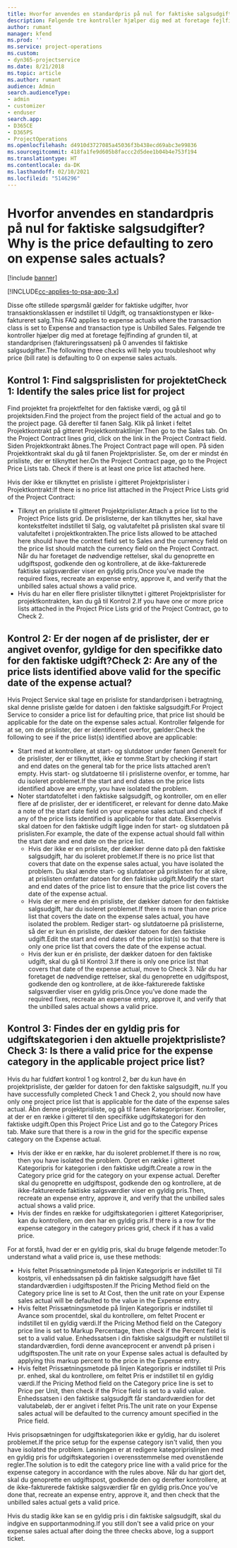 ```yaml
---
title: Hvorfor anvendes en standardpris på nul for faktiske salgsudgifter?
description: Følgende tre kontroller hjælper dig med at foretage fejlfinding af grunden til, at standardprisen på 0 anvendes til faktiske salgsudgifter.
author: rumant
manager: kfend
ms.prod: ''
ms.service: project-operations
ms.custom:
- dyn365-projectservice
ms.date: 8/21/2018
ms.topic: article
ms.author: rumant
audience: Admin
search.audienceType:
- admin
- customizer
- enduser
search.app:
- D365CE
- D365PS
- ProjectOperations
ms.openlocfilehash: d4910d3727085a45036f3b438ecd69abc3e99836
ms.sourcegitcommit: 418fa1fe9d605b8faccc2d5dee1b04b4e753f194
ms.translationtype: HT
ms.contentlocale: da-DK
ms.lasthandoff: 02/10/2021
ms.locfileid: "5146296"
---
```

# <a name="why-is-the-price-defaulting-to-zero-on-expense-sales-actuals"></a><span data-ttu-id="fe444-103">Hvorfor anvendes en standardpris på nul for faktiske salgsudgifter?</span><span class="sxs-lookup"><span data-stu-id="fe444-103">Why is the price defaulting to zero on expense sales actuals?</span></span>

[!include [banner](../includes/psa-now-project-operations.md)]

[!INCLUDE[cc-applies-to-psa-app-3.x](../includes/cc-applies-to-psa-app-3x.md)]

<span data-ttu-id="fe444-104">Disse ofte stillede spørgsmål gælder for faktiske udgifter, hvor transaktionsklassen er indstillet til Udgift, og transaktionstypen er Ikke-faktureret salg.</span><span class="sxs-lookup"><span data-stu-id="fe444-104">This FAQ applies to expense actuals where the transaction class is set to Expense and transaction type is Unbilled Sales.</span></span> <span data-ttu-id="fe444-105">Følgende tre kontroller hjælper dig med at foretage fejlfinding af grunden til, at standardprisen (faktureringssatsen) på 0 anvendes til faktiske salgsudgifter.</span><span class="sxs-lookup"><span data-stu-id="fe444-105">The following three checks will help you troubleshoot why price (bill rate) is defaulting to 0 on expense sales actuals.</span></span>

## <a name="check-1-identify-the-sales-price-list-for-project"></a><span data-ttu-id="fe444-106">Kontrol 1: Find salgsprislisten for projektet</span><span class="sxs-lookup"><span data-stu-id="fe444-106">Check 1: Identify the sales price list for project</span></span>

<span data-ttu-id="fe444-107">Find projektet fra projektfeltet for den faktiske værdi, og gå til projektsiden.</span><span class="sxs-lookup"><span data-stu-id="fe444-107">Find the project from the project field of the actual and go to the project page.</span></span> <span data-ttu-id="fe444-108">Gå derefter til fanen Salg. Klik på linket i feltet Projektkontrakt på gitteret Projektkontraktlinjer.</span><span class="sxs-lookup"><span data-stu-id="fe444-108">Then go to the Sales tab. On the Project Contract lines grid, click on the link in the Project Contract field.</span></span> <span data-ttu-id="fe444-109">Siden Projektkontrakt åbnes.</span><span class="sxs-lookup"><span data-stu-id="fe444-109">The Project Contract page will open.</span></span> <span data-ttu-id="fe444-110">På siden Projektkontrakt skal du gå til fanen Projektprislister. Se, om der er mindst én prisliste, der er tilknyttet her.</span><span class="sxs-lookup"><span data-stu-id="fe444-110">On the Project Contract page, go to the Project Price Lists tab. Check if there is at least one price list attached here.</span></span>

<span data-ttu-id="fe444-111">Hvis der ikke er tilknyttet en prisliste i gitteret Projektprislister i Projektkontrakt:</span><span class="sxs-lookup"><span data-stu-id="fe444-111">If there is no price list attached in the Project Price Lists grid of the Project Contract:</span></span>

- <span data-ttu-id="fe444-112">Tilknyt en prisliste til gitteret Projektprislister.</span><span class="sxs-lookup"><span data-stu-id="fe444-112">Attach a price list to the Project Price lists grid.</span></span> <span data-ttu-id="fe444-113">De prislisterne, der kan tilknyttes her, skal have kontekstfeltet indstillet til Salg, og valutafeltet på prislisten skal svare til valutafeltet i projektkontrakten.</span><span class="sxs-lookup"><span data-stu-id="fe444-113">The price lists allowed to be attached here should have the context field set to Sales and the currency field on the price list should match the currency field on the Project Contract.</span></span> <span data-ttu-id="fe444-114">Når du har foretaget de nødvendige rettelser, skal du genoprette en udgiftspost, godkende den og kontrollere, at de ikke-fakturerede faktiske salgsværdier viser en gyldig pris.</span><span class="sxs-lookup"><span data-stu-id="fe444-114">Once you’ve made the required fixes, recreate an expense entry, approve it, and verify that the unbilled sales actual shows a valid price.</span></span>
- <span data-ttu-id="fe444-115">Hvis du har en eller flere prislister tilknyttet i gitteret Projektprislister for projektkontrakten, kan du gå til Kontrol 2.</span><span class="sxs-lookup"><span data-stu-id="fe444-115">If you have one or more price lists attached in the Project Price Lists grid of the Project Contract, go to Check 2.</span></span>

## <a name="check-2-are-any-of-the-price-lists-identified-above-valid-for-the-specific-date-of-the-expense-actual"></a><span data-ttu-id="fe444-116">Kontrol 2: Er der nogen af de prislister, der er angivet ovenfor, gyldige for den specifikke dato for den faktiske udgift?</span><span class="sxs-lookup"><span data-stu-id="fe444-116">Check 2: Are any of the price lists identified above valid for the specific date of the expense actual?</span></span>

<span data-ttu-id="fe444-117">Hvis Project Service skal tage en prisliste for standardprisen i betragtning, skal denne prisliste gælde for datoen i den faktiske salgsudgift.</span><span class="sxs-lookup"><span data-stu-id="fe444-117">For Project Service to consider a price list for defaulting price, that price list should be applicable for the date on the expense sales actual.</span></span> <span data-ttu-id="fe444-118">Kontroller følgende for at se, om de prislister, der er identificeret overfor, gælder:</span><span class="sxs-lookup"><span data-stu-id="fe444-118">Check the following to see if the price list(s) identified above are applicable:</span></span>

- <span data-ttu-id="fe444-119">Start med at kontrollere, at start- og slutdatoer under fanen Generelt for de prislister, der er tilknyttet, ikke er tomme.</span><span class="sxs-lookup"><span data-stu-id="fe444-119">Start by checking if start and end dates on the general tab for the price lists attached aren’t empty.</span></span> <span data-ttu-id="fe444-120">Hvis start- og slutdatoerne til i prislisterne ovenfor, er tomme, har du isoleret problemet.</span><span class="sxs-lookup"><span data-stu-id="fe444-120">If the start and end dates on the price lists identified above are empty, you have isolated the problem.</span></span> 
- <span data-ttu-id="fe444-121">Noter startdatofeltet i den faktiske salgsudgift, og kontroller, om en eller flere af de prislister, der er identificeret, er relevant for denne dato.</span><span class="sxs-lookup"><span data-stu-id="fe444-121">Make a note of the start date field on your expense sales actual and check if any of the price lists identified is applicable for that date.</span></span> <span data-ttu-id="fe444-122">Eksempelvis skal datoen for den faktiske udgift ligge inden for start- og slutdatoen på prislisten.</span><span class="sxs-lookup"><span data-stu-id="fe444-122">For example, the date of the expense actual should fall within the start date and end date on the price list.</span></span> 
    - <span data-ttu-id="fe444-123">Hvis der ikke er en prisliste, der dækker denne dato på den faktiske salgsudgift, har du isoleret problemet.</span><span class="sxs-lookup"><span data-stu-id="fe444-123">If there is no price list that covers that date on the expense sales actual, you have isolated the problem.</span></span> <span data-ttu-id="fe444-124">Du skal ændre start- og slutdatoer på prislisten for at sikre, at prislisten omfatter datoen for den faktiske udgift.</span><span class="sxs-lookup"><span data-stu-id="fe444-124">Modify the start and end dates of the price list to ensure that the price list covers the date of the expense actual.</span></span> 
    - <span data-ttu-id="fe444-125">Hvis der er mere end én prisliste, der dækker datoen for den faktiske salgsudgift, har du isoleret problemet.</span><span class="sxs-lookup"><span data-stu-id="fe444-125">If there is more than one price list that covers the date on the expense sales actual, you have isolated the problem.</span></span> <span data-ttu-id="fe444-126">Rediger start- og slutdatoerne på prislisterne, så der er kun én prisliste, der dækker datoen for den faktiske udgift.</span><span class="sxs-lookup"><span data-stu-id="fe444-126">Edit the start and end dates of the price list(s) so that there is only one price list that covers the date of the expense actual.</span></span> 
    - <span data-ttu-id="fe444-127">Hvis der kun er én prisliste, der dækker datoen for den faktiske udgift, skal du gå til Kontrol 3.</span><span class="sxs-lookup"><span data-stu-id="fe444-127">If there is only one price list that covers that date of the expense actual, move to Check 3.</span></span>
<span data-ttu-id="fe444-128">Når du har foretaget de nødvendige rettelser, skal du genoprette en udgiftspost, godkende den og kontrollere, at de ikke-fakturerede faktiske salgsværdier viser en gyldig pris.</span><span class="sxs-lookup"><span data-stu-id="fe444-128">Once you’ve done made the required fixes, recreate an expense entry, approve it, and verify that the unbilled sales actual shows a valid price.</span></span>

## <a name="check-3-is-there-a-valid-price-for-the-expense-category-in-the-applicable-project-price-list"></a><span data-ttu-id="fe444-129">Kontrol 3: Findes der en gyldig pris for udgiftskategorien i den aktuelle projektprisliste?</span><span class="sxs-lookup"><span data-stu-id="fe444-129">Check 3: Is there a valid price for the expense category in the applicable project price list?</span></span> 

<span data-ttu-id="fe444-130">Hvis du har fuldført kontrol 1 og kontrol 2, bør du kun have én projektprisliste, der gælder for datoen for den faktiske salgsudgift, nu.</span><span class="sxs-lookup"><span data-stu-id="fe444-130">If you have successfully completed Check 1 and Check 2, you should now have only one project price list that is applicable for the date of the expense sales actual.</span></span> <span data-ttu-id="fe444-131">Åbn denne projektprisliste, og gå til fanen Kategoripriser. Kontroller, at der er en række i gitteret til den specifikke udgiftskategori for den faktiske udgift.</span><span class="sxs-lookup"><span data-stu-id="fe444-131">Open this Project Price List and go to the Category Prices tab. Make sure that there is a row in the grid for the specific expense category on the Expense actual.</span></span>
 
- <span data-ttu-id="fe444-132">Hvis der ikke er en række, har du isoleret problemet.</span><span class="sxs-lookup"><span data-stu-id="fe444-132">If there is no row, then you have isolated the problem.</span></span> <span data-ttu-id="fe444-133">Opret en række i gitteret Kategoripris for kategorien i den faktiske udgift.</span><span class="sxs-lookup"><span data-stu-id="fe444-133">Create a row in the Category price grid for the category on your expense actual.</span></span> <span data-ttu-id="fe444-134">Derefter skal du genoprette en udgiftspost, godkende den og kontrollere, at de ikke-fakturerede faktiske salgsværdier viser en gyldig pris.</span><span class="sxs-lookup"><span data-stu-id="fe444-134">Then, recreate an expense entry, approve it, and verify that the unbilled sales actual shows a valid price.</span></span> 
- <span data-ttu-id="fe444-135">Hvis der findes en række for udgiftskategorien i gitteret Kategoripriser, kan du kontrollere, om den har en gyldig pris.</span><span class="sxs-lookup"><span data-stu-id="fe444-135">If there is a row for the expense category in the category prices grid, check if it has a valid price.</span></span>

<span data-ttu-id="fe444-136">For at forstå, hvad der er en gyldig pris, skal du bruge følgende metoder:</span><span class="sxs-lookup"><span data-stu-id="fe444-136">To understand what a valid price is, use these methods:</span></span>

- <span data-ttu-id="fe444-137">Hvis feltet Prissætningsmetode på linjen Kategoripris er indstillet til Til kostpris, vil enhedssatsen på din faktiske salgsudgift have fået standardværdien i udgiftsposten.</span><span class="sxs-lookup"><span data-stu-id="fe444-137">If the Pricing Method field on the Category price line is set to At Cost, then the unit rate on your Expense sales actual will be defaulted to the value in the Expense entry.</span></span>
- <span data-ttu-id="fe444-138">Hvis feltet Prissætningsmetode på linjen Kategoripris er indstillet til Avance som procentdel, skal du kontrollere, om feltet Procent er indstillet til en gyldig værdi.</span><span class="sxs-lookup"><span data-stu-id="fe444-138">If the Pricing Method field on the Category price line is set to Markup Percentage, then check if the Percent field is set to a valid value.</span></span> <span data-ttu-id="fe444-139">Enhedssatsen i din faktiske salgsudgift er nulstillet til standardværdien, fordi denne avanceprocent er anvendt på prisen i udgiftsposten.</span><span class="sxs-lookup"><span data-stu-id="fe444-139">The unit rate on your Expense sales actual is defaulted by applying this markup percent to the price in the Expense entry.</span></span>
- <span data-ttu-id="fe444-140">Hvis feltet Prissætningsmetode på linjen Kategoripris er indstillet til Pris pr. enhed, skal du kontrollere, om feltet Pris er indstillet til en gyldig værdi.</span><span class="sxs-lookup"><span data-stu-id="fe444-140">If the Pricing Method field on the Category price line is set to Price per Unit, then check if the Price field is set to a valid value.</span></span> <span data-ttu-id="fe444-141">Enhedssatsen i den faktiske salgsudgift får standardværdien for det valutabeløb, der er angivet i feltet Pris.</span><span class="sxs-lookup"><span data-stu-id="fe444-141">The unit rate on your Expense sales actual will be defaulted to the currency amount specified in the Price field.</span></span>

<span data-ttu-id="fe444-142">Hvis prisopsætningen for udgiftskategorien ikke er gyldig, har du isoleret problemet.</span><span class="sxs-lookup"><span data-stu-id="fe444-142">If the price setup for the expense category isn't valid, then you have isolated the problem.</span></span> <span data-ttu-id="fe444-143">Løsningen er at redigere kategoriprislinjen med en gyldig pris for udgiftskategorien i overensstemmelse med ovenstående regler.</span><span class="sxs-lookup"><span data-stu-id="fe444-143">The solution is to edit the category price line with a valid price for the expense category in accordance with the rules above.</span></span> <span data-ttu-id="fe444-144">Når du har gjort det, skal du genoprette en udgiftspost, godkende den og derefter kontrollere, at de ikke-fakturerede faktiske salgsværdier får en gyldig pris.</span><span class="sxs-lookup"><span data-stu-id="fe444-144">Once you’ve done that, recreate an expense entry, approve it, and then check that the unbilled sales actual gets a valid price.</span></span>

<span data-ttu-id="fe444-145">Hvis du stadig ikke kan se en gyldig pris i din faktiske salgsudgift, skal du indgive en supportanmodning.</span><span class="sxs-lookup"><span data-stu-id="fe444-145">If you still don't see a valid price on your expense sales actual after doing the three checks above, log a support ticket.</span></span>


